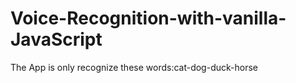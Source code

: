 # Voice-Recognition-with-vanilla-JavaScript
The App is only recognize these words:cat-dog-duck-horse
